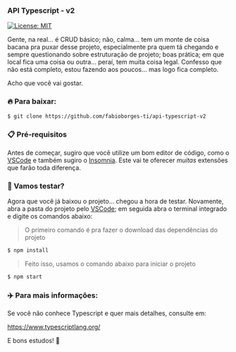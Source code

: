 ### API Typescript - v2

[![License: MIT](https://img.shields.io/badge/License-MIT-yellow.svg)](https://opensource.org/licenses/MIT)

Gente, na real... é CRUD básico; não, calma... tem um monte de coisa bacana pra puxar desse projeto, especialmente pra quem tá chegando e sempre questionando sobre estruturação de projeto; boas prática; em que local fica uma coisa ou outra... peraí, tem muita coisa legal. Confesso que não está completo, estou fazendo aos poucos... mas logo fica completo.

Acho que você vai gostar.

### 🔥 Para baixar:

```bash
$ git clone https://github.com/fabioborges-ti/api-typescript-v2
```

### 📋 Pré-requisitos
Antes de começar, sugiro que você utilize um bom editor de código, como o [VSCode]([https://code.visualstudio.com/] (https://code.visualstudio.com/)) e também sugiro o [Insomnia]([https://insomnia.rest/download]). Este vai te oferecer _muitas_ extensões que farão toda diferença.

### 🤞 Vamos testar?
Agora que você já baixou o projeto... chegou a hora de testar. Novamente, abra a pasta do projeto pelo [VSCode]([https://code.visualstudio.com/] (https://code.visualstudio.com/)); em seguida abra o terminal integrado e digite os comandos abaixo:

> O primeiro comando é pra fazer o download das dependências do projeto

```bash
$ npm install
```
> Feito isso, usamos o comando abaixo para iniciar o projeto

```bash
$ npm start
```

### ✈️ Para mais informações:
Se você não conhece Typescript e quer mais detalhes, consulte em:

https://www.typescriptlang.org/

E bons estudos! 🚀
